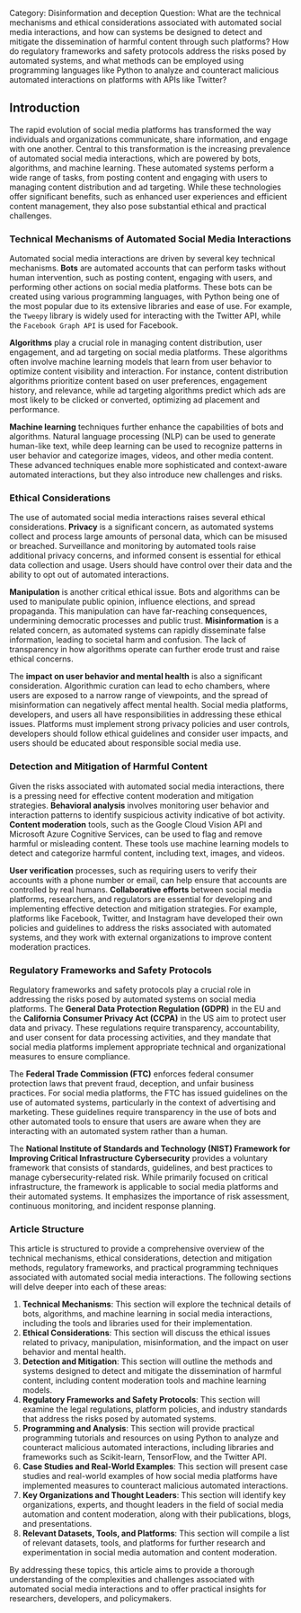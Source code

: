 Category: Disinformation and deception
Question: What are the technical mechanisms and ethical considerations associated with automated social media interactions, and how can systems be designed to detect and mitigate the dissemination of harmful content through such platforms? How do regulatory frameworks and safety protocols address the risks posed by automated systems, and what methods can be employed using programming languages like Python to analyze and counteract malicious automated interactions on platforms with APIs like Twitter?


## Introduction

The rapid evolution of social media platforms has transformed the way individuals and organizations communicate, share information, and engage with one another. Central to this transformation is the increasing prevalence of automated social media interactions, which are powered by bots, algorithms, and machine learning. These automated systems perform a wide range of tasks, from posting content and engaging with users to managing content distribution and ad targeting. While these technologies offer significant benefits, such as enhanced user experiences and efficient content management, they also pose substantial ethical and practical challenges.

### Technical Mechanisms of Automated Social Media Interactions

Automated social media interactions are driven by several key technical mechanisms. **Bots** are automated accounts that can perform tasks without human intervention, such as posting content, engaging with users, and performing other actions on social media platforms. These bots can be created using various programming languages, with Python being one of the most popular due to its extensive libraries and ease of use. For example, the `Tweepy` library is widely used for interacting with the Twitter API, while the `Facebook Graph API` is used for Facebook.

**Algorithms** play a crucial role in managing content distribution, user engagement, and ad targeting on social media platforms. These algorithms often involve machine learning models that learn from user behavior to optimize content visibility and interaction. For instance, content distribution algorithms prioritize content based on user preferences, engagement history, and relevance, while ad targeting algorithms predict which ads are most likely to be clicked or converted, optimizing ad placement and performance.

**Machine learning** techniques further enhance the capabilities of bots and algorithms. Natural language processing (NLP) can be used to generate human-like text, while deep learning can be used to recognize patterns in user behavior and categorize images, videos, and other media content. These advanced techniques enable more sophisticated and context-aware automated interactions, but they also introduce new challenges and risks.

### Ethical Considerations

The use of automated social media interactions raises several ethical considerations. **Privacy** is a significant concern, as automated systems collect and process large amounts of personal data, which can be misused or breached. Surveillance and monitoring by automated tools raise additional privacy concerns, and informed consent is essential for ethical data collection and usage. Users should have control over their data and the ability to opt out of automated interactions.

**Manipulation** is another critical ethical issue. Bots and algorithms can be used to manipulate public opinion, influence elections, and spread propaganda. This manipulation can have far-reaching consequences, undermining democratic processes and public trust. **Misinformation** is a related concern, as automated systems can rapidly disseminate false information, leading to societal harm and confusion. The lack of transparency in how algorithms operate can further erode trust and raise ethical concerns.

The **impact on user behavior and mental health** is also a significant consideration. Algorithmic curation can lead to echo chambers, where users are exposed to a narrow range of viewpoints, and the spread of misinformation can negatively affect mental health. Social media platforms, developers, and users all have responsibilities in addressing these ethical issues. Platforms must implement strong privacy policies and user controls, developers should follow ethical guidelines and consider user impacts, and users should be educated about responsible social media use.

### Detection and Mitigation of Harmful Content

Given the risks associated with automated social media interactions, there is a pressing need for effective content moderation and mitigation strategies. **Behavioral analysis** involves monitoring user behavior and interaction patterns to identify suspicious activity indicative of bot activity. **Content moderation** tools, such as the Google Cloud Vision API and Microsoft Azure Cognitive Services, can be used to flag and remove harmful or misleading content. These tools use machine learning models to detect and categorize harmful content, including text, images, and videos.

**User verification** processes, such as requiring users to verify their accounts with a phone number or email, can help ensure that accounts are controlled by real humans. **Collaborative efforts** between social media platforms, researchers, and regulators are essential for developing and implementing effective detection and mitigation strategies. For example, platforms like Facebook, Twitter, and Instagram have developed their own policies and guidelines to address the risks associated with automated systems, and they work with external organizations to improve content moderation practices.

### Regulatory Frameworks and Safety Protocols

Regulatory frameworks and safety protocols play a crucial role in addressing the risks posed by automated systems on social media platforms. The **General Data Protection Regulation (GDPR)** in the EU and the **California Consumer Privacy Act (CCPA)** in the US aim to protect user data and privacy. These regulations require transparency, accountability, and user consent for data processing activities, and they mandate that social media platforms implement appropriate technical and organizational measures to ensure compliance.

The **Federal Trade Commission (FTC)** enforces federal consumer protection laws that prevent fraud, deception, and unfair business practices. For social media platforms, the FTC has issued guidelines on the use of automated systems, particularly in the context of advertising and marketing. These guidelines require transparency in the use of bots and other automated tools to ensure that users are aware when they are interacting with an automated system rather than a human.

The **National Institute of Standards and Technology (NIST) Framework for Improving Critical Infrastructure Cybersecurity** provides a voluntary framework that consists of standards, guidelines, and best practices to manage cybersecurity-related risk. While primarily focused on critical infrastructure, the framework is applicable to social media platforms and their automated systems. It emphasizes the importance of risk assessment, continuous monitoring, and incident response planning.

### Article Structure

This article is structured to provide a comprehensive overview of the technical mechanisms, ethical considerations, detection and mitigation methods, regulatory frameworks, and practical programming techniques associated with automated social media interactions. The following sections will delve deeper into each of these areas:

1. **Technical Mechanisms**: This section will explore the technical details of bots, algorithms, and machine learning in social media interactions, including the tools and libraries used for their implementation.
2. **Ethical Considerations**: This section will discuss the ethical issues related to privacy, manipulation, misinformation, and the impact on user behavior and mental health.
3. **Detection and Mitigation**: This section will outline the methods and systems designed to detect and mitigate the dissemination of harmful content, including content moderation tools and machine learning models.
4. **Regulatory Frameworks and Safety Protocols**: This section will examine the legal regulations, platform policies, and industry standards that address the risks posed by automated systems.
5. **Programming and Analysis**: This section will provide practical programming tutorials and resources on using Python to analyze and counteract malicious automated interactions, including libraries and frameworks such as Scikit-learn, TensorFlow, and the Twitter API.
6. **Case Studies and Real-World Examples**: This section will present case studies and real-world examples of how social media platforms have implemented measures to counteract malicious automated interactions.
7. **Key Organizations and Thought Leaders**: This section will identify key organizations, experts, and thought leaders in the field of social media automation and content moderation, along with their publications, blogs, and presentations.
8. **Relevant Datasets, Tools, and Platforms**: This section will compile a list of relevant datasets, tools, and platforms for further research and experimentation in social media automation and content moderation.

By addressing these topics, this article aims to provide a thorough understanding of the complexities and challenges associated with automated social media interactions and to offer practical insights for researchers, developers, and policymakers.

